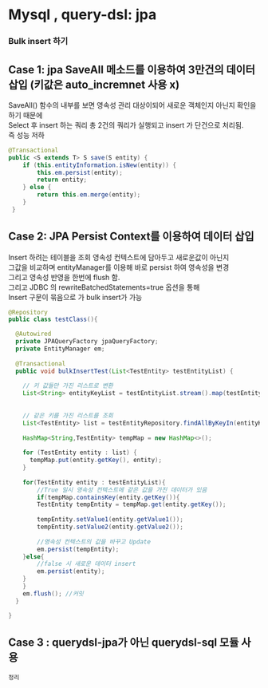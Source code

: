 # Mysql , query-dsl: jpa


### Bulk insert 하기

## Case 1: jpa SaveAll 메소드를 이용하여 3만건의 데이터 삽입 (키값은 auto_incremnet 사용 x)

SaveAll() 함수의 내부를 보면 영속성 관리 대상이되어 새로운 객체인지 아닌지 확인을 하기 때문에  
Select 후 insert 하는 쿼리 총 2건의 쿼리가 실행되고 insert 가 단건으로 처리됨.   
즉 성능 저하

```java
@Transactional
public <S extends T> S save(S entity) {
	if (this.entityInformation.isNew(entity)) {
    	this.em.persist(entity);
        return entity;
    } else {
        return this.em.merge(entity);
    }
 }
```
## Case 2: JPA Persist Context를 이용하여 데이터 삽입
Insert 하려는 테이블을 조회 영속성 컨텍스트에 담아두고 새로운값이 아닌지  
그값을 비교하며 entityManager를 이용해 바로 persist 하여 영속성을 변경  
그리고 영속성 반영을 한번에 flush 함.  
그리고 JDBC 의 rewriteBatchedStatements=true 옵션을 통해  
Insert 구문이 묶음으로 가 bulk insert가 가능

```java
@Repository
public class testClass(){

  @Autowired
  private JPAQueryFactory jpaQueryFactory;
  private EntityManager em;
  
  @Transactional
  public void bulkInsertTest(List<TestEntity> testEntityList) {
    
    // 키 값들만 가진 리스트로 변환
    List<String> entityKeyList = testEntityList.stream().map(testEntityList::getKey).collect(Collectors.toList());
  
  
    // 같은 키를 가진 리스트를 조회
    List<TestEntity> list = testEntityRepository.findAllByKeyIn(entityKeyList);
    
    HashMap<String,TestEntity> tempMap = new HashMap<>();
    
    for (TestEntity entity : list) {
      tempMap.put(entity.getKey(), entity);
    }
    
    for(TestEntity entity : testEntityList){
    	//True 일시 영속성 컨텍스트에 같은 값을 가진 데이터가 있음
    	if(tempMap.containsKey(entity.getKey()){
		TestEntity tempEntity = tempMap.get(entity.getKey());
		
		tempEntity.setValue1(entity.getValue1());
		tempEntity.setValue2(entity.getValue2());
		
		//영속성 컨텍스트의 값을 바꾸고 Update
		em.persist(tempEntity);
	}else{
		//false 시 새로운 데이터 insert
		em.persist(entity);
	}
    }
    em.flush(); //커밋
  }

}
```

## Case 3 : querydsl-jpa가 아닌 querydsl-sql 모듈 사용
```
정리 
```
